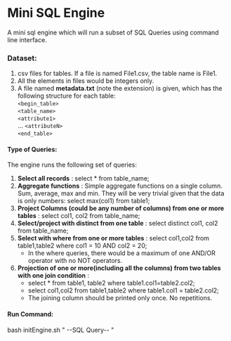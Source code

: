# Mini SQL Engine  

A mini sql engine which will run a subset of SQL Queries using command line interface.   

### Dataset:
1. csv files for tables. If a file is named File1.csv, the table name is File1.  
2. All the elements in files would be integers only.  
3. A file named **metadata.txt** (note the extension) is given, which has the following structure for each table:  
`<begin_table>`  
`<table_name>`  
`<attribute1>`  
...
`<attributeN>`  
`<end_table>`  

#### Type of Queries:  
The engine runs the following set of queries: 
1. **Select all records** : select * from table_name;  
2. **Aggregate functions** : Simple aggregate functions on a single column. Sum, average, max and min. They will be very trivial given that the data is only numbers: select max(col1) from table1;  
3. **Project Columns (could be any number of columns) from one or more tables** : select col1, col2 from table_name;  
4. **Select/project with distinct from one table** : select distinct col1, col2 from table_name;  
5. **Select with where from one or more tables** : select col1,col2 from table1,table2 where col1 = 10 AND col2 = 20;  
    - In the where queries, there would be a maximum of one AND/OR operator with no NOT operators.
6. **Projection of one or more(including all the columns) from two tables with one join condition** :  
    - select * from table1, table2 where table1.col1=table2.col2;  
    - select col1,col2 from table1,table2 where table1.col1 = table2.col2;  
    - The joining column should be printed only once. No repetitions.  


#### Run Command:
bash initEngine.sh " --SQL Query-- "  
